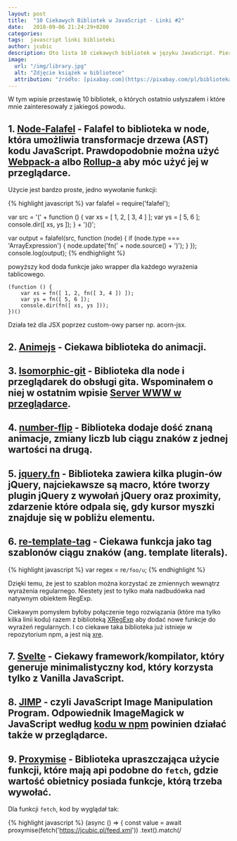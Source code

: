 ```yaml
---
layout: post
title:  "10 Ciekawych Bibliotek w JavaScript - Linki #2"
date:   2018-09-06 21:24:29+0200
categories:
tags:  javascript linki biblioteki
author: jcubic
description: Oto lista 10 ciekawych bibliotek w języku JavaScript. Pierwszy wpis z cyklu listy 10 bibliotek.
image:
  url: "/img/library.jpg"
  alt: "Zdjęcie książek w bibliotece"
  attribution: "źródło: [pixabay.com](https://pixabay.com/pl/biblioteka-ksi%C4%85%C5%BCki-czytelnia-488690/)"
---
```


W tym wpisie przestawię 10 bibliotek, o których ostatnio usłyszałem i które mnie zainteresowały z jakiegoś powodu.

<!-- more -->


## 1. [Node-Falafel](https://github.com/substack/node-falafel) - Falafel to biblioteka w node, która umożliwia transformacje drzewa (AST) kodu JavaScript. Prawdopodobnie można użyć [Webpack-a](https://webpack.js.org/) albo [Rollup-a](https://rollupjs.org) aby móc użyć jej w przeglądarce.

Użycie jest bardzo proste, jedno wywołanie funkcji:


{% highlight javascript %}
var falafel = require('falafel');

var src = '(' + function () {
    var xs = [ 1, 2, [ 3, 4 ] ];
    var ys = [ 5, 6 ];
    console.dir([ xs, ys ]);
} + ')()';

var output = falafel(src, function (node) {
    if (node.type === 'ArrayExpression') {
        node.update('fn(' + node.source() + ')');
    }
});
console.log(output);
{% endhighlight %}

powyższy kod doda funkcje jako wrapper dla każdego wyrażenia tablicowego.

```
(function () {
    var xs = fn([ 1, 2, fn([ 3, 4 ]) ]);
    var ys = fn([ 5, 6 ]);
    console.dir(fn([ xs, ys ]));
})()
```

Działa też dla JSX poprzez custom-owy parser np. acorn-jsx.

## 2. [Animejs](http://animejs.com/) - Ciekawa biblioteka do animacji.

## 3. [Isomorphic-git](https://isomorphic-git.org/) - Biblioteka dla node i przeglądarek do obsługi gita. Wspominałem o niej w ostatnim wpisie [Server WWW w przeglądarce](/2018/08/serwer-www-w-przegladarce.html).

## 4. [number-flip](https://github.com/gaoryrt/number-flip) - Biblioteka dodaje dość znaną animacje, zmiany liczb lub ciągu znaków z jednej wartości na drugą.

## 5. [jquery.fn](https://github.com/padolsey-archive/jquery.fn/) - Biblioteka zawiera kilka plugin-ów jQuery, najciekawsze są macro, które tworzy plugin jQuery z wywołań jQuery oraz proximity, zdarzenie które odpala się, gdy kursor myszki znajduje się w pobliżu elementu.


## 6. [re-template-tag](http://2ality.com/2017/07/re-template-tag.html) - Ciekawa funkcja jako tag szablonów ciągu znaków (ang. template literals).

{% highlight javascript %}
var regex = re`/foo/u`;
{% endhighlight %}

Dzięki temu, że jest to szablon można korzystać ze zmiennych wewnątrz wyrażenia regularnego. Niestety jest to tylko mała nadbudówka nad natywnym obiektem RegExp.

Ciekawym pomysłem byłoby połączenie tego rozwiązania (które ma tylko kilka linii kodu) razem
z biblioteką [XRegExp](https://github.com/slevithan/xregexp) aby dodać nowe funkcje do wyrażeń regularnych.
I co ciekawe taka biblioteka już istnieje w repozytorium npm, a jest nią [xre](https://www.npmjs.com/package/xre).

## 7. [Svelte](https://svelte.technology/) - Ciekawy framework/kompilator, który generuje minimalistyczny kod, który korzysta tylko z Vanilla JavaScript.

## 8. [JIMP](https://github.com/oliver-moran/jimp) - czyli JavaScript Image Manipulation Program. Odpowiednik ImageMagick w JavaScript według [kodu w npm](https://unpkg.com/jimp) powinien działać także w przeglądarce.

## 9. [Proxymise](https://github.com/kozhevnikov/proxymise) - Biblioteka upraszczająca użycie funkcji, które mają api podobne do `fetch`, gdzie wartość obietnicy posiada funkcje, którą trzeba wywołać.

Dla funkcji `fetch`, kod by wyglądał tak:

{% highlight javascript %}
(async () => {
    const value = await proxymise(fetch('https://jcubic.pl/feed.xml'))
        .text().match(/<title>(.*?)<\/title>/)[1];
    document.body.innerHTML = value;
})();
{% endhighlight %}

gdyby mieć już zdefiniowaną funkcje compose lub pipe, z jakiejś biblioteki lub własną, to można by nadpisać fetch:

{% highlight javascript %}
window.fetch = compose(fetch, proxymise);
// lub
window.fetch = pipe(proxymise, fetch);
{% endhighlight %}

## 10. [Shimport](https://github.com/rich-harris/shimport) - Biblioteka, która umożliwia korzystanie z nowej funkcji w JavaScript, jaką są importy, (moduły ES2015), w każdej przeglądarce.
